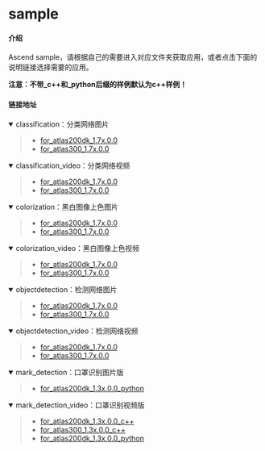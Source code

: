 # sample

#### 介绍

Ascend sample，请根据自己的需要进入对应文件夹获取应用，或者点击下面的说明链接选择需要的应用。

**注意：不带_c++和_python后缀的样例默认为c++样例！**

#### 链接地址


<details open><summary>classification：分类网络图片</summary><blockquote>

- [for_atlas200dk_1.7x.0.0](https://gitee.com/ascend/samples/tree/master/sample-classification/for_atlas200dk_1.7x.0.0)  
- [for_atlas300_1.7x.0.0](https://gitee.com/ascend/samples/tree/master/sample-classification/for_atlas300_1.7x.0.0)
</blockquote></details>  


<details open><summary>classification_video：分类网络视频</summary><blockquote>

- [for_atlas200dk_1.7x.0.0](https://gitee.com/ascend/samples/tree/master/sample-classification-video/for_atlas200dk_1.7x.0.0)  
- [for_atlas300_1.7x.0.0](https://gitee.com/ascend/samples/tree/master/sample-classification-video/for_atlas300_1.7x.0.0)
</blockquote></details>


<details open><summary>colorization：黑白图像上色图片</summary><blockquote>

- [for_atlas200dk_1.7x.0.0](https://gitee.com/ascend/samples/tree/master/sample-colorization/for_atlas200dk_1.7x.0.0)  
- [for_atlas300_1.7x.0.0](https://gitee.com/ascend/samples/tree/master/sample-colorization/for_atlas300_1.7x.0.0)
</blockquote></details>  


<details open><summary>colorization_video：黑白图像上色视频</summary><blockquote>

- [for_atlas200dk_1.7x.0.0](https://gitee.com/ascend/samples/tree/master/sample-colorization-video/for_atlas200dk_1.7x.0.0)  
- [for_atlas300_1.7x.0.0](https://gitee.com/ascend/samples/tree/master/sample-colorization-video/for_atlas300_1.7x.0.0)
</blockquote></details>


<details open><summary>objectdetection：检测网络图片</summary><blockquote>

- [for_atlas200dk_1.7x.0.0](https://gitee.com/ascend/samples/tree/master/sample-objectdetection/for_atlas200dk_1.7x.0.0)  
- [for_atlas300_1.7x.0.0](https://gitee.com/ascend/samples/tree/master/sample-objectdetection/for_atlas300_1.7x.0.0)
</blockquote></details>


<details open><summary>objectdetection_video：检测网络视频</summary><blockquote>

- [for_atlas200dk_1.7x.0.0](https://gitee.com/ascend/samples/tree/master/sample-objectdetection-video/for_atlas200dk_1.7x.0.0)  
- [for_atlas300_1.7x.0.0](https://gitee.com/ascend/samples/tree/master/sample-objectdetection-video/for_atlas300_1.7x.0.0)
</blockquote></details>


<details open><summary>mark_detection：口罩识别图片版</summary><blockquote>

- [for_atlas200dk_1.3x.0.0_python](https://gitee.com/ascend/samples/tree/master/mark_detection/for_atlas200dk_1.3x.0.0_python)
</blockquote></details>


<details open><summary>mark_detection_video：口罩识别视频版</summary><blockquote>

- [for_atlas200dk_1.3x.0.0_c++](https://gitee.com/ascend/samples/tree/master/mark_detection_video_cpp/for_atlas200dk_1.3x.0.0_c++)
- [for_atlas300_1.3x.0.0_c++](https://gitee.com/ascend/samples/tree/master/mark_detection_video_cpp/for_atlas300_1.3x.0.0_c++)
- [for_atlas200dk_1.3x.0.0_python](https://gitee.com/ascend/samples/tree/master/mark_detection_video/for_atlas200dk_1.3x.0.0_python)
</blockquote></details>



